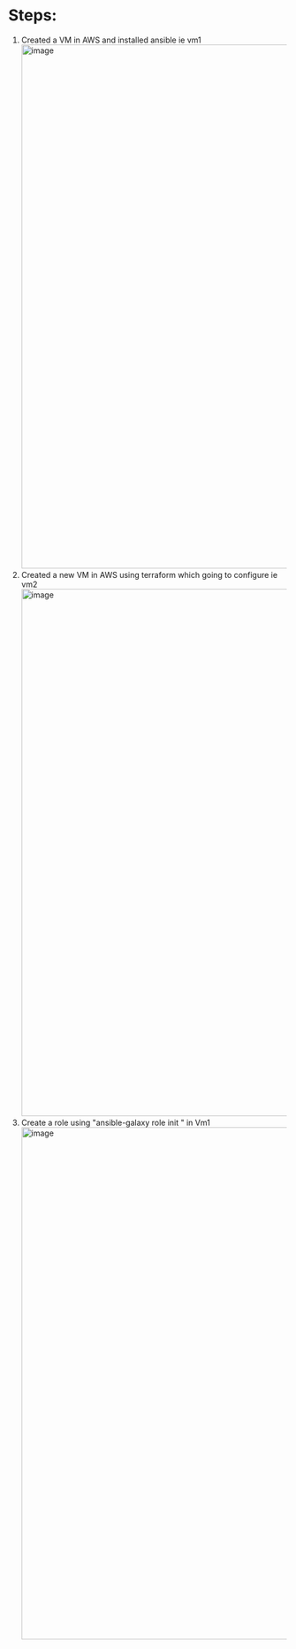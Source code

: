 # Steps:
1. Created a VM in AWS and installed ansible ie vm1
   <img width="947" alt="image" src="https://github.com/user-attachments/assets/6dd23c60-ca7f-44e0-8ea2-0299287a015c" />
2. Created a new VM in AWS using terraform which going to configure ie vm2
   <img width="953" alt="image" src="https://github.com/user-attachments/assets/c1090702-b64a-4503-b9d7-5f82c9b164ef" />
3. Create a role using "ansible-galaxy role init <role name>" in Vm1
   <img width="926" alt="image" src="https://github.com/user-attachments/assets/1ec41d84-e318-4dc7-9ef9-a7e395706551" />

